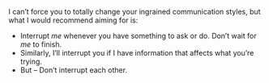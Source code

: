 I can’t force you to totally change your ingrained communication styles, but what I would recommend aiming for is:
- Interrupt *me* whenever you have something to ask or do. Don’t wait for *me* to finish.
- Similarly, I’ll interrupt you if I have information that affects what you’re trying. 
- But – Don’t interrupt each other.
